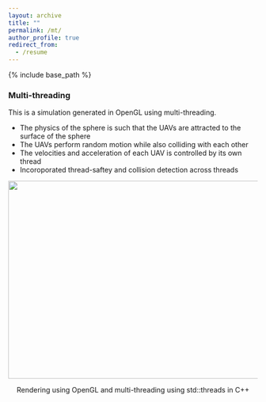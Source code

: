 ```yaml
---
layout: archive
title: ""
permalink: /mt/
author_profile: true
redirect_from:
  - /resume
---
```


{% include base_path %}
### Multi-threading
This is a simulation generated in OpenGL using multi-threading.
- The physics of the sphere is such that the UAVs are attracted to the surface of the sphere
- The UAVs perform random motion while also colliding with each other
- The velocities and acceleration of each UAV is controlled by its own thread
- Incoroporated thread-saftey and collision detection across threads

<p align="middle">
  <img src="http://m-a-c-e.github.io/website/files/buzzy.gif" width="600" height=400 />
  <figcaption align="middle"> Rendering using OpenGL and multi-threading using std::threads in C++ </figcaption>
</p>




